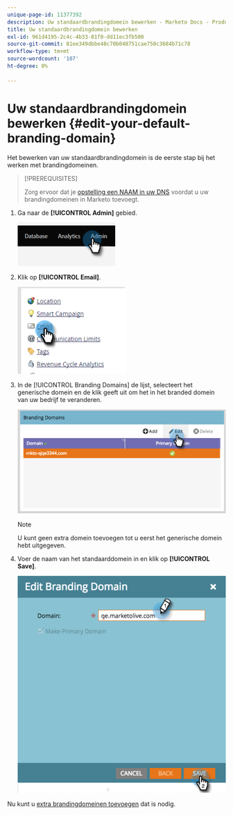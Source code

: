 ```yaml
---
unique-page-id: 11377392
description: Uw standaardbrandingdomein bewerken - Marketo Docs - Productdocumentatie
title: Uw standaardbrandingdomein bewerken
exl-id: 961d4195-2c4c-4b33-81f0-dd11ec3fb500
source-git-commit: 81ee349dbbe48c70b040751cae750c3684b71c78
workflow-type: tm+mt
source-wordcount: '107'
ht-degree: 0%

---
```


# Uw standaardbrandingdomein bewerken {#edit-your-default-branding-domain}

Het bewerken van uw standaardbrandingdomein is de eerste stap bij het werken met brandingdomeinen.

>[!PREREQUISITES]
>
>Zorg ervoor dat je [opstelling een NAAM in uw DNS](/help/marketo/getting-started/setup/configure-protocols-for-marketo.md) voordat u uw brandingdomeinen in Marketo toevoegt.

1. Ga naar de **[!UICONTROL Admin]** gebied.

   ![](assets/edit-your-default-branding-domain-1.png)

1. Klik op **[!UICONTROL Email]**.

   ![](assets/edit-your-default-branding-domain-2.png)

1. In de [!UICONTROL Branding Domains] de lijst, selecteert het generische domein en de klik geeft uit om het in het branded domein van uw bedrijf te veranderen.

   ![](assets/edit-your-default-branding-domain-3.png)

   >[!NOTE]
   >
   >U kunt geen extra domein toevoegen tot u eerst het generische domein hebt uitgegeven.

1. Voer de naam van het standaarddomein in en klik op **[!UICONTROL Save]**.

   ![](assets/edit-your-default-branding-domain-4.png)

Nu kunt u [extra brandingdomeinen toevoegen](/help/marketo/product-docs/administration/email-setup/add-multiple-branding-domains/add-an-additional-branding-domain.md) dat is nodig.
